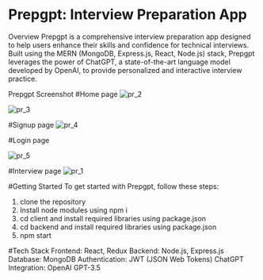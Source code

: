 # Prepgpt: Interview Preparation App
Overview
Prepgpt is a comprehensive interview preparation app designed to help users enhance their skills and confidence for technical interviews. Built using the MERN (MongoDB, Express.js, React, Node.js) stack, Prepgpt leverages the power of ChatGPT, a state-of-the-art language model developed by OpenAI, to provide personalized and interactive interview practice.

Prepgpt Screenshot
#Home page
![pr_2](https://github.com/Ujala-2110/prepGpt/assets/91013735/9fb8f0b3-b0ec-45f0-a679-114e9320bca8)

![pr_3](https://github.com/Ujala-2110/prepGpt/assets/91013735/cfa59d20-8e0b-47a1-9bc0-7d67f1cda2c1)

#Signup page
![pr_4](https://github.com/Ujala-2110/prepGpt/assets/91013735/32444a9f-5490-4924-9e6f-b9729c3f08db)

#Login page

![pr_5](https://github.com/Ujala-2110/prepGpt/assets/91013735/d74bbca3-ed65-4c65-99a5-51cad98a68b2)

#Interview page
![pr_1](https://github.com/Ujala-2110/prepGpt/assets/91013735/cfad981d-eacd-4b38-835d-378508a9bc84)


#Getting Started
To get started with Prepgpt, follow these steps:

1. clone the repository
2. Install node modules using npm i
3. cd client and install required libraries using package.json
4. cd backend and install required libraries using package.json
5. npm start

#Tech Stack
Frontend: React, Redux
Backend: Node.js, Express.js
Database: MongoDB
Authentication: JWT (JSON Web Tokens)
ChatGPT Integration: OpenAI GPT-3.5
